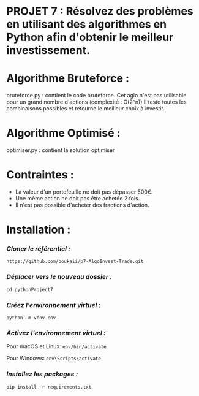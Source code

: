 # PROJET 7 : Résolvez des problèmes en utilisant des algorithmes en Python afin d'obtenir  le meilleur investissement.



# Algorithme Bruteforce :
bruteforce.py : contient le code bruteforce. Cet aglo n'est pas utilisable pour un grand nombre d'actions (complexité : O(2^n)) Il teste toutes les combinaisons possibles et retourne le meilleur choix à investir.

# Algorithme Optimisé :
optimiser.py : contient la solution optimiser


# Contraintes :
* La valeur d'un portefeuille ne doit pas dépasser 500€.
* Une même action ne doit pas être achetée 2 fois.
* Il n'est pas possible d'acheter des fractions d'action.



# Installation :

### **_Cloner le référentiel :_**
`https://github.com/boukaii/p7-AlgoInvest-Trade.git`

###  **_Déplacer vers le nouveau dossier :_**
`cd pythonProject7`

### **_Créez l'environnement virtuel :_**
`python -m venv env`

### _**Activez l'environnement virtuel :**_
Pour macOS et Linux: `env/bin/activate`

Pour Windows: `env\Scripts\activate`

### **_Installez les packages :_**
`pip install -r requirements.txt`

